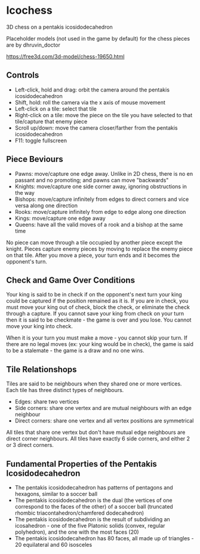 # Icochess
3D chess on a pentakis icosidodecahedron

Placeholder models (not used in the game by default) for the chess pieces are by dhruvin_doctor

https://free3d.com/3d-model/chess-19650.html

## Controls

- Left-click, hold and drag: 	orbit the camera around the pentakis icosidodecahedron
- Shift, hold:					roll the camera via the x axis of mouse movement
- Left-click on a tile:     	select that tile
- Right-click on a tile:    	move the piece on the tile you have selected to that tile/capture that enemy piece
- Scroll up/down:           	move the camera closer/farther from the pentakis icosidodecahedron
- F11:                      	toggle fullscreen

## Piece Beviours

- Pawns:			move/capture one edge away. Unlike in 2D chess, there is no en passant and no promoting; and pawns can move "backwards"
- Knights:	  		move/capture one side corner away, ignoring obstructions in the way
- Bishops:			move/capture infinitely from edges to direct corners and vice versa along one direction
- Rooks:			move/capture infinitely from edge to edge along one direction
- Kings: 			move/capture one edge away
- Queens:			have all the valid moves of a rook and a bishop at the same time

No piece can move through a tile occupied by another piece except the knight.
Pieces capture enemy pieces by moving to replace the enemy piece on that tile.
After you move a piece, your turn ends and it becomes the opponent's turn.

## Check and Game Over Conditions

Your king is said to be in check if on the opponent's next turn your king could be captured if the position remained as it is.
If you are in check, you must move your king out of check, block the check, or eliminate the check through a capture.
If you cannot save your king from check on your turn then it is said to be checkmate - the game is over and you lose.
You cannot move your king into check.

When it is your turn you must make a move - you cannot skip your turn.
If there are no legal moves (ex: your king would be in check), the game is said to be a stalemate - the game is a draw and no one wins.

## Tile Relationshops

Tiles are said to be neighbours when they shared one or more vertices.
Each tile has three distinct types of neighbours.

- Edges:				share two vertices
- Side corners: 		share one vertex and are mutual neighbours with an edge neighbour
- Direct corners:		share one vertex and all vertex positions are symmetrical

All tiles that share one vertex but don't have mutual edge neighbours are direct corner neighbours.
All tiles have exactly 6 side corners, and either 2 or 3 direct corners.

## Fundamental Properties of the Pentakis Icosidodecahedron

- The pentakis icosidodecahedron has patterns of pentagons and hexagons, similar to a soccer ball
- The pentakis icosidodecahedron is the dual (the vertices of one correspond to the faces of the other) of a soccer ball (truncated rhombic triacontahedron/chamfered dodecahedron)
- The pentakis icosidodecahedron is the result of subdividing an icosahedron - one of the five Platonic solids (convex, regular polyhedron), and the one with the most faces (20)
- The pentakis icosidodecahedron has 80 faces, all made up of triangles - 20 equilateral and 60 isosceles
